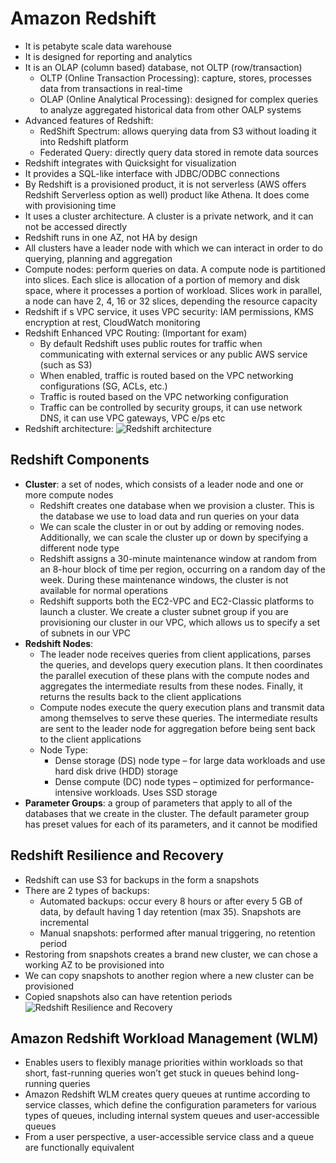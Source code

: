 # Amazon Redshift

- It is petabyte scale data warehouse
- It is designed for reporting and analytics
- It is an OLAP (column based) database, not OLTP (row/transaction)
    - OLTP (Online Transaction Processing): capture, stores, processes data from transactions in real-time
    - OLAP (Online Analytical Processing): designed for complex queries to analyze aggregated historical data from other OALP systems
- Advanced features of Redshift:
    - RedShift Spectrum: allows querying data from S3 without loading it into Redshift platform
    - Federated Query: directly query data stored in remote data sources
- Redshift integrates with Quicksight for visualization
- It provides a SQL-like interface with JDBC/ODBC connections
- By Redshift is a provisioned product, it is not serverless (AWS offers Redshift Serverless option as well) product like Athena. It does come with provisioning time
- It uses a cluster architecture. A cluster is a private network, and it can not be accessed directly
- Redshift runs in one AZ, not HA by design
- All clusters have a leader node with which we can interact in order to do querying, planning and aggregation
- Compute nodes: perform queries on data. A compute node is partitioned into slices. Each slice is allocation of a portion of memory and disk space, where it processes a portion of workload. Slices work in parallel, a node can have 2, 4, 16 or 32 slices, depending the resource capacity
- Redshift if s VPC service, it uses VPC security: IAM permissions, KMS encryption at rest, CloudWatch monitoring
- Redshift Enhanced VPC Routing: (Important for exam)
    - By default Redshift uses public routes for traffic when communicating with external services or any public AWS service (such as S3)
    - When enabled, traffic is routed based on the VPC networking configurations (SG, ACLs, etc.)
    - Traffic is routed based on the VPC networking configuration
    - Traffic can be controlled by security groups, it can use network DNS, it can use VPC gateways, VPC e/ps etc
- Redshift architecture:
    ![Redshift architecture](images/RedshiftArchitecture.png)

## Redshift Components
-  **Cluster**: a set of nodes, which consists of a leader node and one or more compute nodes
    - Redshift creates one database when we provision a cluster. This is the database we use to load data and run queries on your data
    - We can scale the cluster in or out by adding or removing nodes. Additionally, we can scale the cluster up or down by specifying a different node type
    - Redshift assigns a 30-minute maintenance window at random from an 8-hour block of time per region, occurring on a random day of the week. During these maintenance windows, the cluster is not available for normal operations
    - Redshift supports both the EC2-VPC and EC2-Classic platforms to launch a cluster. We create a cluster subnet group if you are provisioning our cluster in our VPC, which allows us to specify a set of subnets in our VPC
- **Redshift Nodes**:
    - The leader node receives queries from client applications, parses the queries, and develops query execution plans. It then coordinates the parallel execution of these plans with the compute nodes and aggregates the intermediate results from these nodes. Finally, it returns the results back to the client applications
    - Compute nodes execute the query execution plans and transmit data among themselves to serve these queries. The intermediate results are sent to the leader node for aggregation before being sent back to the client applications
    - Node Type:
        - Dense storage (DS) node type – for large data workloads and use hard disk drive (HDD) storage
        - Dense compute (DC) node types – optimized for performance-intensive workloads. Uses SSD storage
- **Parameter Groups**: a group of parameters that apply to all of the databases that we create in the cluster. The default parameter group has preset values for each of its parameters, and it cannot be modified

## Redshift Resilience and Recovery

- Redshift can use S3 for backups in the form a snapshots
- There are 2 types of backups:
    - Automated backups: occur every 8 hours or after every 5 GB of data, by default having 1 day retention (max 35). Snapshots are incremental
    - Manual snapshots: performed after manual triggering, no retention period
- Restoring from snapshots creates a brand new cluster, we can chose a working AZ to be provisioned into
- We can copy snapshots to another region where a new cluster can be provisioned
- Copied snapshots also can have retention periods
![Redshift Resilience and Recovery](images/RedshiftDR.png)

## Amazon Redshift Workload Management (WLM) 

- Enables users to flexibly manage priorities within workloads so that short, fast-running queries won’t get stuck in queues behind long-running queries
- Amazon Redshift WLM creates query queues at runtime according to service classes, which define the configuration parameters for various types of queues, including internal system queues and user-accessible queues
- From a user perspective, a user-accessible service class and a queue are functionally equivalent

